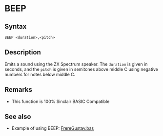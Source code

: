 # BEEP

## Syntax

```
BEEP <duration>,<pitch>
```

## Description

Emits a sound using the ZX Spectrum speaker. The `duration` is given in seconds, and the `pitch` is given in semitones above middle C using negative numbers for notes below middle C.

## Remarks

* This function is 100% Sinclair BASIC Compatible

## See also

* Example of using BEEP: [FrereGustav.bas](../examples/freregustav.bas)
